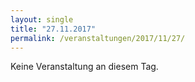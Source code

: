 ```yaml
---
layout: single
title: "27.11.2017"
permalink: /veranstaltungen/2017/11/27/
---
```


Keine Veranstaltung an diesem Tag.
